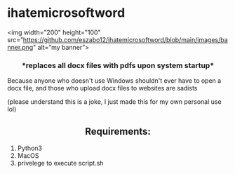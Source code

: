 


# ihatemicrosoftword


<img width=”200" height="100" src=”https://github.com/eszabo12/ihatemicrosoftword/blob/main/images/banner.png" alt=”my banner”>
<!-- 
![vom](https://github.com/eszabo12/ihatemicrosoftword/blob/main/images/banner.png?raw=true) -->

<h3 align="center">
*replaces all docx files with pdfs upon system startup*
</h3>

Because anyone who doesn't use Windows shouldn't ever have to open a docx file, and those who upload docx files to websites are sadists


(please understand this is a joke, I just made this for my own personal use lol)

<h2 align="center">
Requirements:
</h2>
<ol>
<li>Python3</li>
<li>MacOS</li>
<li>privelege to execute script.sh</li>
</ol>